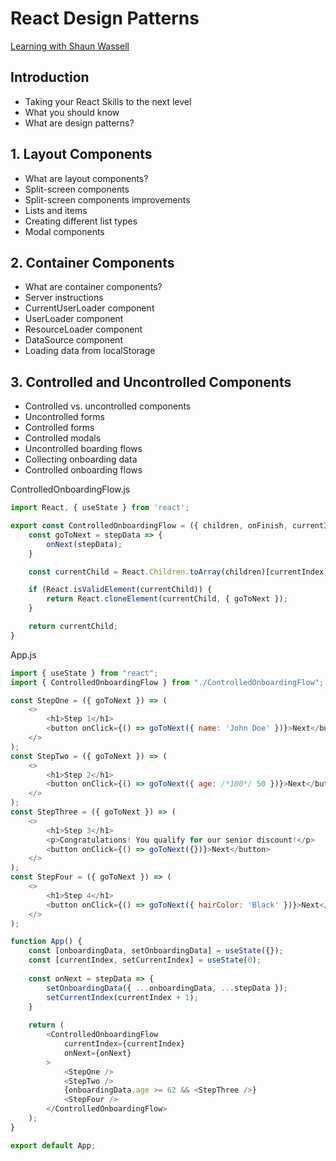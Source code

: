 # React Design Patterns
[Learning with Shaun Wassell](https://www.linkedin.com/learning/react-design-patterns/take-your-react-skills-to-the-next-level?contextUrn=urn%3Ali%3AlyndaLearningPath%3A5b32b6d5498e4ef39c04c55c&resume=false&u=93921834)

## Introduction
- Taking your React Skills to the next level
- What you should know
- What are design patterns?

## 1. Layout Components
- What are layout components?
- Split-screen components
- Split-screen components improvements
- Lists and items
- Creating different list types
- Modal components

## 2. Container Components
- What are container components?
- Server instructions
- CurrentUserLoader component
- UserLoader component
- ResourceLoader component
- DataSource component
- Loading data from localStorage

## 3. Controlled and Uncontrolled Components
- Controlled vs. uncontrolled components
- Uncontrolled forms
- Controlled forms
- Controlled modals
- Uncontrolled boarding flows
- Collecting onboarding data
- Controlled onboarding flows

ControlledOnboardingFlow.js
```javascript
import React, { useState } from 'react';

export const ControlledOnboardingFlow = ({ children, onFinish, currentIndex, onNext }) => {
    const goToNext = stepData => {
        onNext(stepData);
    }

    const currentChild = React.Children.toArray(children)[currentIndex];

    if (React.isValidElement(currentChild)) {
        return React.cloneElement(currentChild, { goToNext });
    }

    return currentChild;
}
```

App.js
```javascript
import { useState } from "react";
import { ControlledOnboardingFlow } from "./ControlledOnboardingFlow";

const StepOne = ({ goToNext }) => (
	<>
		<h1>Step 1</h1>
		<button onClick={() => goToNext({ name: 'John Doe' })}>Next</button>
	</>
);
const StepTwo = ({ goToNext }) => (
	<>
		<h1>Step 2</h1>
		<button onClick={() => goToNext({ age: /*100*/ 50 })}>Next</button>
	</>
);
const StepThree = ({ goToNext }) => (
	<>
		<h1>Step 3</h1>
		<p>Congratulations! You qualify for our senior discount!</p>
		<button onClick={() => goToNext({})}>Next</button>
	</>
);
const StepFour = ({ goToNext }) => (
	<>
		<h1>Step 4</h1>
		<button onClick={() => goToNext({ hairColor: 'Black' })}>Next</button>
	</>
);

function App() {
	const [onboardingData, setOnboardingData] = useState({});
	const [currentIndex, setCurrentIndex] = useState(0);
	
	const onNext = stepData => {
		setOnboardingData({ ...onboardingData, ...stepData });
		setCurrentIndex(currentIndex + 1);
	}
	
	return (
		<ControlledOnboardingFlow 
			currentIndex={currentIndex} 
			onNext={onNext}
		>
			<StepOne />
			<StepTwo />
			{onboardingData.age >= 62 && <StepThree />}
			<StepFour />
		</ControlledOnboardingFlow>
	);
}

export default App;
```